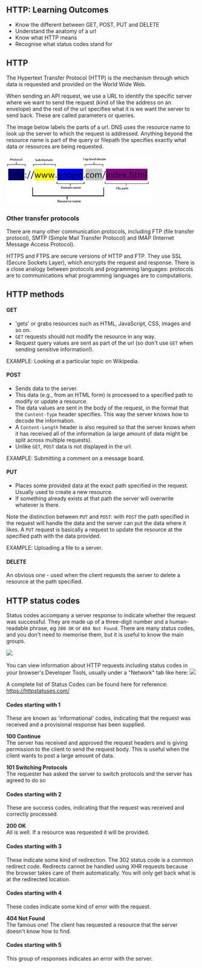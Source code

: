 ## HTTP: Learning Outcomes
* Know the different between GET, POST, PUT and DELETE
* Understand the anatomy of a url
* Know what HTTP means
* Recognise what status codes stand for

## HTTP

The Hypertext Transfer Protocol (HTTP) is the mechanism through which data is requested and provided on the World Wide Web.

When sending an API request, we use a URL to identify the specific server where we want to send the request (kind of like the address on an envelope) and the rest of the url specifies what it is we want the server to send back. These are called parameters or queries.

The image below labels the parts of a url. DNS uses the resource name to look up the server to which the request is addressed. Anything beyond the resource name is part of the query or filepath the specifies exactly what data or resources are being requested.

![parts of a url image](./url.png)  

### Other transfer protocols
There are many other communication protocols, including FTP (file transfer protocol), SMTP (Simple Mail Transfer Protocol) and IMAP (Internet Message Access Protocol).   

HTTPS and FTPS are secure versions of HTTP and FTP. They use SSL (Secure Sockets Layer), which encrypts the request and response. There is a close analogy between protocols and programming languages: protocols are to communications what programming languages are to computations.

## HTTP methods
#### GET

* 'gets' or grabs resources such as HTML, JavaScript, CSS, images and so on.
* `GET` requests should not modify the resource in any way.
* Request query values are sent as part of the url (so don't use `GET` when sending sensitive information!).

EXAMPLE: Looking at a particular topic on Wikipedia.

#### POST

* Sends data to the server.
* This data (e.g., from an HTML form) is processed to a specified path to modify or update a resource.
* The data values are sent in the body of the request, in the format that the `Content-Type` header specifies. This way the server knows how to decode the information.
* A `Content-Length` header is also required so that the server knows when it has received all of the information (a large amount of data might be split across multiple requests).
* Unlike `GET`, `POST` data is not displayed in the url.

EXAMPLE: Submitting a comment on a message board.

#### PUT

* Places some provided data at the exact path specified in the request. Usually used to create a new resource.
* If something already exists at that path the server will overwrite whatever is there.

Note the distinction between `PUT` and `POST`: with `POST` the path specified in the request will handle the data and the server can put the data where it likes. A `PUT` request is basically a request to update the resource at the specified path with the data provided.

EXAMPLE: Uploading a file to a server.

#### DELETE

An obvious one - used when the client requests the server to delete a resource at the path specified.

## HTTP status codes

Status codes accompany a server response to indicate whether the request was successful. They are made up of a three-digit number and a human-readable phrase, eg `200 OK` or `404 Not Found`. There are many status codes, and you don't need to memorise them, but it is useful to know the main groups.

![](https://i.imgur.com/aN40sxJ.png)

You can view information about HTTP requests including status codes in your browser's Developer Tools, usually under a "Network" tab like here:
![](https://i.imgur.com/54IR0rH.png)

A complete list of Status Codes can be found here for reference: https://httpstatuses.com/

#### Codes starting with 1
These are known as 'informational' codes, indicating that the request was received and a provisional response has been supplied.

**100 Continue**  
The server has received and approved the request headers and is giving permission to the client to send the request body. This is useful when the client wants to post a large amount of data.

**101 Switching Protocols**  
The requester has asked the server to switch protocols and the server has agreed to do so

#### Codes starting with 2
These are success codes, indicating that the request was received and correctly processed.

**200 OK**  
All is well. If a resource was requested it will be provided.

#### Codes starting with 3

These indicate some kind of redirection. The 302 status code is a common redirect code. Redirects cannot be handled using XHR requests because the browser takes care of them automatically. You will only get back what is at the redirected location.

#### Codes starting with 4

These codes indicate some kind of error with the request.

**404 Not Found**  
The famous one! The client has requested a resource that the server doesn't know how to find.

#### Codes starting with 5

This group of responses indicates an error with the server.


